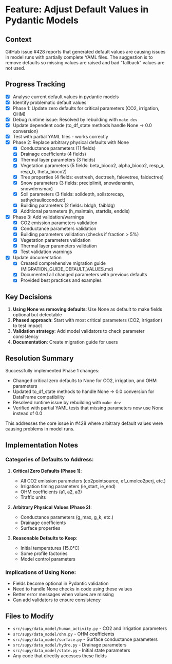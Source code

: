 # Feature: Adjust Default Values in Pydantic Models

## Context
GitHub issue #428 reports that generated default values are causing issues in model runs with partially complete YAML files. The suggestion is to remove defaults so missing values are raised and bad "fallback" values are not used.

## Progress Tracking
- [x] Analyse current default values in pydantic models
- [x] Identify problematic default values
- [x] Phase 1: Update zero defaults for critical parameters (CO2, irrigation, OHM)
- [x] Debug runtime issue: Resolved by rebuilding with `make dev`
- [x] Update dependent code (to_df_state methods handle None → 0.0 conversion)
- [x] Test with partial YAML files - works correctly
- [x] Phase 2: Replace arbitrary physical defaults with None
  - [x] Conductance parameters (11 fields)
  - [x] Drainage coefficients (4 fields)
  - [x] Thermal layer parameters (3 fields)
  - [x] Vegetation parameters (5 fields: beta_bioco2, alpha_bioco2, resp_a, resp_b, theta_bioco2)
  - [x] Tree properties (4 fields: evetreeh, dectreeh, faievetree, faidectree)
  - [x] Snow parameters (3 fields: preciplimit, snowdensmin, snowdensmax)
  - [x] Soil parameters (3 fields: soildepth, soilstorecap, sathydraulicconduct)
  - [x] Building parameters (2 fields: bldgh, faibldg)
  - [x] Additional parameters (h_maintain, startdls, enddls)
- [x] Phase 3: Add validation/warnings
  - [x] CO2 emission parameters validation
  - [x] Conductance parameters validation
  - [x] Building parameters validation (checks if fraction > 5%)
  - [x] Vegetation parameters validation
  - [x] Thermal layer parameters validation
  - [x] Test validation warnings
- [x] Update documentation
  - [x] Created comprehensive migration guide (MIGRATION_GUIDE_DEFAULT_VALUES.md)
  - [x] Documented all changed parameters with previous defaults
  - [x] Provided best practices and examples

## Key Decisions
1. **Using None vs removing defaults**: Use None as default to make fields optional but detectable
2. **Phased approach**: Start with most critical parameters (CO2, irrigation) to test impact
3. **Validation strategy**: Add model validators to check parameter consistency
4. **Documentation**: Create migration guide for users

## Resolution Summary

Successfully implemented Phase 1 changes:
- Changed critical zero defaults to None for CO2, irrigation, and OHM parameters
- Updated to_df_state methods to handle None → 0.0 conversion for DataFrame compatibility
- Resolved runtime issue by rebuilding with `make dev`
- Verified with partial YAML tests that missing parameters now use None instead of 0.0

This addresses the core issue in #428 where arbitrary default values were causing problems in model runs.

## Implementation Notes

### Categories of Defaults to Address:

1. **Critical Zero Defaults (Phase 1)**:
   - All CO2 emission parameters (co2pointsource, ef_umolco2perj, etc.)
   - Irrigation timing parameters (ie_start, ie_end)
   - OHM coefficients (a1, a2, a3)
   - Traffic units

2. **Arbitrary Physical Values (Phase 2)**:
   - Conductance parameters (g_max, g_k, etc.)
   - Drainage coefficients
   - Surface properties

3. **Reasonable Defaults to Keep**:
   - Initial temperatures (15.0°C)
   - Some profile factories
   - Model control parameters

### Implications of Using None:
- Fields become optional in Pydantic validation
- Need to handle None checks in code using these values
- Better error messages when values are missing
- Can add validators to ensure consistency

## Files to Modify
- `src/supy/data_model/human_activity.py` - CO2 and irrigation parameters
- `src/supy/data_model/ohm.py` - OHM coefficients
- `src/supy/data_model/surface.py` - Surface conductance parameters
- `src/supy/data_model/hydro.py` - Drainage parameters
- `src/supy/data_model/state.py` - Initial state parameters
- Any code that directly accesses these fields